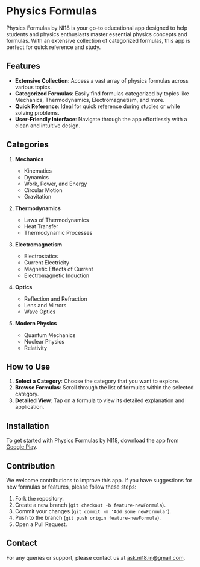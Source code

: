 # Physics Formulas

Physics Formulas by NI18 is your go-to educational app designed to help students and physics enthusiasts master essential physics concepts and formulas. With an extensive collection of categorized formulas, this app is perfect for quick reference and study.

## Features

- **Extensive Collection**: Access a vast array of physics formulas across various topics.
- **Categorized Formulas**: Easily find formulas categorized by topics like Mechanics, Thermodynamics, Electromagnetism, and more.
- **Quick Reference**: Ideal for quick reference during studies or while solving problems.
- **User-Friendly Interface**: Navigate through the app effortlessly with a clean and intuitive design.

## Categories

1. **Mechanics**
   - Kinematics
   - Dynamics
   - Work, Power, and Energy
   - Circular Motion
   - Gravitation

2. **Thermodynamics**
   - Laws of Thermodynamics
   - Heat Transfer
   - Thermodynamic Processes

3. **Electromagnetism**
   - Electrostatics
   - Current Electricity
   - Magnetic Effects of Current
   - Electromagnetic Induction

4. **Optics**
   - Reflection and Refraction
   - Lens and Mirrors
   - Wave Optics

5. **Modern Physics**
   - Quantum Mechanics
   - Nuclear Physics
   - Relativity

## How to Use

1. **Select a Category**: Choose the category that you want to explore.
2. **Browse Formulas**: Scroll through the list of formulas within the selected category.
3. **Detailed View**: Tap on a formula to view its detailed explanation and application.

## Installation

To get started with Physics Formulas by NI18, download the app from [Google Play](https://play.google.com/store/apps/details?id=in_.ni18.physicsformulas).

## Contribution

We welcome contributions to improve this app. If you have suggestions for new formulas or features, please follow these steps:

1. Fork the repository.
2. Create a new branch (`git checkout -b feature-newFormula`).
3. Commit your changes (`git commit -m 'Add some newFormula'`).
4. Push to the branch (`git push origin feature-newFormula`).
5. Open a Pull Request.

## Contact

For any queries or support, please contact us at ask.ni18.in@gmail.com.
